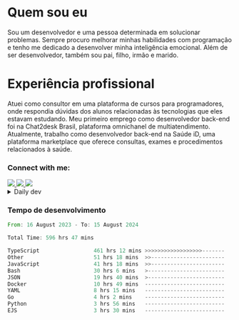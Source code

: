 # Quem sou eu
Sou um desenvolvedor e uma pessoa determinada em solucionar problemas. Sempre procuro melhorar minhas habilidades com programação e tenho me dedicado a desenvolver minha inteligência emocional. Além de ser desenvolvedor, também sou pai, filho, irmão e marido.

# Experiência profissional
Atuei como consultor em uma plataforma de cursos para programadores, onde respondia dúvidas dos alunos relacionadas às tecnologias que eles estavam estudando.
Meu primeiro emprego como desenvolvedor back-end foi na Chat2desk Brasil, plataforma omnichanel de multiatendimento.
Atualmente, trabalho como desenvolvedor back-end na Saúde iD, uma plataforma marketplace que oferece consultas, exames e procedimentos relacionados à saúde.

### Connect with me:
<a href="https://www.linkedin.com/in/theusmoreira" target="_blank" >
<img src="https://img.shields.io/badge/linkedin-%230077B5.svg?&style=for-the-badge&logo=linkedin&logoColor=white ">
</a>
<a href="https://www.instagram.com/matheus.s.moreira/" target="_blank">
<img src="https://img.shields.io/badge/instagram-%23E4405F.svg?&style=for-the-badge&logo=instagram&logoColor=white">
</a>
<a href="mailto:matheussm301@gmail.com"  target="_blank">
<img src="https://img.shields.io/badge/gmail-%23E4405F.svg?&style=for-the-badge&logo=gmail&logoColor=white">
</a>


<details>
  <summary>Daily dev </summary>
<p>
  <a href="https://app.daily.dev/matheussantos"><img src="https://github.com/matheus-santos-moreira/matheus-santos-moreira/blob/master/devcard.svg" width="200" alt="Matheus Santos's Dev Card"/></a>
 </p>
</details>

<h3>Tempo de desenvolvimento</h3>

<!--START_SECTION:waka-->

```rust
From: 16 August 2023 - To: 15 August 2024

Total Time: 596 hrs 47 mins

TypeScript                 461 hrs 12 mins >>>>>>>>>>>>>>>>>>-------   71.16 %
Other                      51 hrs 18 mins  >>-----------------------   07.92 %
JavaScript                 41 hrs 18 mins  >>-----------------------   06.37 %
Bash                       30 hrs 6 mins   >------------------------   04.65 %
JSON                       19 hrs 40 mins  >------------------------   03.04 %
Docker                     10 hrs 49 mins  -------------------------   01.67 %
YAML                       8 hrs 15 mins   -------------------------   01.27 %
Go                         4 hrs 2 mins    -------------------------   00.62 %
Python                     3 hrs 56 mins   -------------------------   00.61 %
EJS                        3 hrs 30 mins   -------------------------   00.54 %
```

<!--END_SECTION:waka-->
